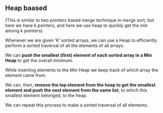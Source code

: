 

## Heap baased 

(This is similar to two pointers based merge technique in merge sort, but here we have k pointers, and here we use heap to quickly get the min among k pointers).

Whenever we are given ‘K’ sorted arrays, we can use a Heap to efficiently perform a sorted traversal of all the elements of all arrays. 

We can **push the smallest (first) element of each sorted array in a Min Heap** to get the overall minimum. 

While inserting elements to the Min Heap we keep track of which array the element came from. 

We can, then, **remove the top element from the heap to get the smallest element and push the next element from the same list**, to which this smallest element belonged, to the heap. 

We can repeat this process to make a sorted traversal of all elements.

